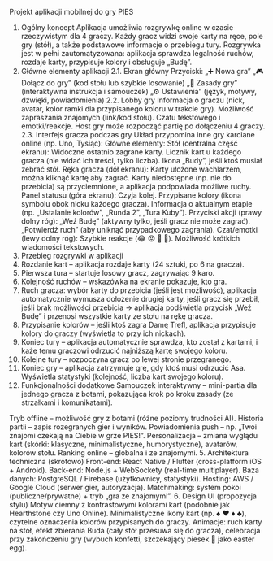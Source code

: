 Projekt aplikacji mobilnej do gry PIES
1. Ogólny koncept
   Aplikacja umożliwia rozgrywkę online w czasie rzeczywistym dla 4 graczy.
   Każdy gracz widzi swoje karty na ręce, pole gry (stół), a także podstawowe informacje o przebiegu tury.
   Rozgrywka jest w pełni zautomatyzowana: aplikacja sprawdza legalność ruchów, rozdaje karty, przypisuje kolory i obsługuje „Budę”.
2. Główne elementy aplikacji
   2.1. Ekran główny
   Przyciski:
   „➕ Nowa gra”
   „🎮 Dołącz do gry” (kod stołu lub szybkie losowanie)
   „📖 Zasady gry” (interaktywna instrukcja i samouczek)
   „⚙️ Ustawienia” (język, motywy, dźwięki, powiadomienia)
   2.2. Lobby gry
   Informacja o graczu (nick, avatar, kolor ramki dla przypisanego koloru w trakcie gry).
   Możliwość zapraszania znajomych (link/kod stołu).
   Czatu tekstowego i emotki/reakcje.
   Host gry może rozpocząć partię po dołączeniu 4 graczy.
   2.3. Interfejs gracza podczas gry
   Układ przypomina inne gry karciane online (np. Uno, Tysiąc):
   Główne elementy:
   Stół (centralna część ekranu):
   Widoczne ostatnio zagrane karty.
   Licznik kart u każdego gracza (nie widać ich treści, tylko liczba).
   Ikona „Budy”, jeśli ktoś musiał zebrać stół.
   Ręka gracza (dół ekranu):
   Karty ułożone wachlarzem, można kliknąć kartę aby zagrać.
   Karty niedostępne (np. nie do przebicia) są przyciemnione, a aplikacja podpowiada możliwe ruchy.
   Panel statusu (góra ekranu):
   Czyja kolej.
   Przypisane kolory (ikona symbolu obok nicku każdego gracza).
   Informacja o aktualnym etapie (np. „Ustalanie kolorów”, „Runda 2”, „Tura Kuby”).
   Przyciski akcji (prawy dolny róg):
   „Weź Budę” (aktywny tylko, jeśli gracz nie może zagrać).
   „Potwierdź ruch” (aby uniknąć przypadkowego zagrania).
   Czat/emotki (lewy dolny róg):
   Szybkie reakcje (😂 😡 👏 🐶).
   Możliwość krótkich wiadomości tekstowych.
3. Przebieg rozgrywki w aplikacji
1. Rozdanie kart – aplikacja rozdaje karty (24 sztuki, po 6 na gracza).
2. Pierwsza tura – startuje losowy gracz, zagrywając 9 karo.
3. Kolejność ruchów – wskazówka na ekranie pokazuje, kto gra.
4. Ruch gracza:
   wybór karty do przebicia (jeśli jest możliwość),
   aplikacja automatycznie wymusza dołożenie drugiej karty, jeśli gracz się przebił,
   jeśli brak możliwości przebicia → aplikacja podświetla przycisk „Weź Budę” i przenosi wszystkie karty ze stołu na rękę gracza.
5. Przypisanie kolorów – jeśli ktoś zagra Damę Trefl, aplikacja przypisuje kolory do graczy (wyświetla to przy ich nickach).
6. Koniec tury – aplikacja automatycznie sprawdza, kto został z kartami, i każe temu graczowi odrzucić najniższą kartę swojego koloru.
7. Kolejne tury – rozpoczyna gracz po lewej stronie przegranego.
8. Koniec gry – aplikacja zatrzymuje grę, gdy ktoś musi odrzucić Asa. Wyświetla statystyki (kolejność, liczba kart swojego koloru).
4. Funkcjonalności dodatkowe
   Samouczek interaktywny – mini-partia dla jednego gracza z botami, pokazująca krok po kroku zasady (ze strzałkami i komunikatami).

Tryb offline – możliwość gry z botami (różne poziomy trudności AI).
Historia partii – zapis rozegranych gier i wyników.
Powiadomienia push – np. „Twoi znajomi czekają na Ciebie w grze PIES!”.
Personalizacja – zmiana wyglądu kart (skórki: klasyczne, minimalistyczne, humorystyczne), avatarów, kolorów stołu.
Ranking online – globalna i ze znajomymi.
5. Architektura techniczna (skrótowo)
   Front-end: React Native / Flutter (cross-platform iOS + Android).
   Back-end: Node.js + WebSockety (real-time multiplayer).
   Baza danych: PostgreSQL / Firebase (użytkownicy, statystyki).
   Hosting: AWS / Google Cloud (serwer gier, autoryzacja).
   Matchmaking: system pokoi (publiczne/prywatne) + tryb „gra ze znajomymi”.
6. Design UI (propozycja stylu)
   Motyw ciemny z kontrastowymi kolorami kart (podobnie jak Hearthstone czy Uno Online).
   Minimalistyczne ikony kart (np. ♠ ♥ ♦ ♣), czytelne oznaczenia kolorów przypisanych do graczy.
   Animacje:
   ruch karty na stół,
   efekt zbierania Buda (cały stół przesuwa się do gracza),
   celebracja przy zakończeniu gry (wybuch konfetti, szczekający piesek 🐶 jako easter egg).